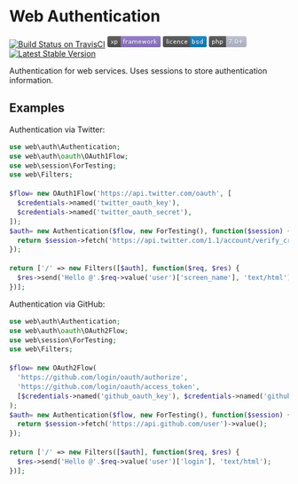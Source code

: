 Web Authentication
==================

[![Build Status on TravisCI](https://secure.travis-ci.org/xp-forge/web-auth.svg)](http://travis-ci.org/xp-forge/web-auth)
[![XP Framework Module](https://raw.githubusercontent.com/xp-framework/web/master/static/xp-framework-badge.png)](https://github.com/xp-framework/core)
[![BSD Licence](https://raw.githubusercontent.com/xp-framework/web/master/static/licence-bsd.png)](https://github.com/xp-framework/core/blob/master/LICENCE.md)
[![Requires PHP 7.0+](https://raw.githubusercontent.com/xp-framework/web/master/static/php-7_0plus.png)](http://php.net/)
[![Latest Stable Version](https://poser.pugx.org/xp-forge/web-auth/version.png)](https://packagist.org/packages/xp-forge/web-auth)

Authentication for web services. Uses sessions to store authentication information.

Examples
--------
Authentication via Twitter:

```php
use web\auth\Authentication;
use web\auth\oauth\OAuth1Flow;
use web\session\ForTesting;
use web\Filters;

$flow= new OAuth1Flow('https://api.twitter.com/oauth', [
  $credentials->named('twitter_oauth_key'),
  $credentials->named('twitter_oauth_secret'),
]);
$auth= new Authentication($flow, new ForTesting(), function($session) {
  return $session->fetch('https://api.twitter.com/1.1/account/verify_credentials.json')->value();
});

return ['/' => new Filters([$auth], function($req, $res) {
  $res->send('Hello @'.$req->value('user')['screen_name'], 'text/html');
})];
```

Authentication via GitHub:

```php
use web\auth\Authentication;
use web\auth\oauth\OAuth2Flow;
use web\session\ForTesting;
use web\Filters;

$flow= new OAuth2Flow(
  'https://github.com/login/oauth/authorize',
  'https://github.com/login/oauth/access_token',
  [$credentials->named('github_oauth_key'), $credentials->named('github_oauth_secret')],
);
$auth= new Authentication($flow, new ForTesting(), function($session) {
  return $session->fetch('https://api.github.com/user')->value();
});

return ['/' => new Filters([$auth], function($req, $res) {
  $res->send('Hello @'.$req->value('user')['login'], 'text/html');
})];
```